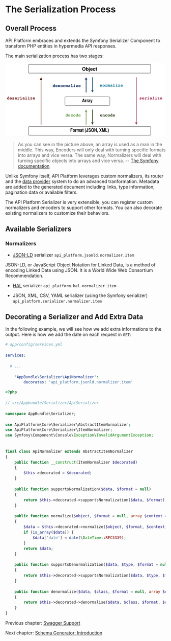 # The Serialization Process

## Overall Process

API Platform embraces and extends the Symfony Serializer Component to transform PHP entities in hypermedia API responses.

The main serialization process has two stages:

![Serializer workflow](images/SerializerWorkflow.png)

> As you can see in the picture above, an array is used as a man in the middle. This way, Encoders will only deal with turning specific formats into arrays and vice versa. The same way, Normalizers will deal with turning specific objects into arrays and vice versa. 
-- [The Symfony documentation](https://symfony.com/doc/current/components/serializer.html)

Unlike Symfony itself, API Platform leverages custom normalizers, its router and the [data provider](data-providers.md) system to do an advanced tranformation. Metadata are added to the generated document including links, type information, pagination data or available filters.

The API Platform Serializer is very extensible, you can register custom normalizers and encoders to support other formats. You can also decorate existing normalizers to customize their behaviors.

## Available Serializers

### Normalizers

* [JSON-LD](https://json-ld.org) serializer
`api_platform.jsonld.normalizer.item`

JSON-LD, or JavaScript Object Notation for Linked Data, is a method of encoding Linked Data using JSON. It is a World Wide Web Consortium Recommendation.

* [HAL](https://en.wikipedia.org/wiki/Hypertext_Application_Language) serializer
`api_platform.hal.normalizer.item`

* JSON, XML, CSV, YAML serializer (using the Symfony serializer)
`api_platform.serializer.normalizer.item`

## Decorating a Serializer and Add Extra Data
In the following example, we will see how we add extra informations to the output.
Here is how we add the date on each request in `GET`:

```yaml
# app/config/services.yml

services:

  # ...

    'AppBundle\Serializer\ApiNormalizer':
        decorates: 'api_platform.jsonld.normalizer.item'
```

```php
<?php

// src/Appbundle/Serializer/ApiSerializer

namespace AppBundle\Serializer;

use ApiPlatform\Core\Serializer\AbstractItemNormalizer;
use ApiPlatform\Core\Serializer\ItemNormalizer;
use Symfony\Component\Console\Exception\InvalidArgumentException;


final class ApiNormalizer extends AbstractItemNormalizer
{
    public function __construct(ItemNormalizer $decorated)
    {
        $this->decorated = $decorated;
    }
    
    public function supportsNormalization($data, $format = null)
    {
        return $this->decorated->supportsNormalization($data, $format);
    }
    
    public function normalize($object, $format = null, array $context = [])
    {
        $data = $this->decorated->normalize($object, $format, $context);
        if (is_array($data)) {
            $data['date'] = date(\DateTime::RFC3339);
        }
        return $data;
    }
    
    public function supportsDenormalization($data, $type, $format = null)
    {
        return $this->decorated->supportsNormalization($data, $type, $format);
    }
    
    public function denormalize($data, $class, $format = null, array $context = [])
    {
        return $this->decorated->denormalise($data, $class, $format, $context);
    }
}
```

Previous chapter: [Swagger Support](core/swagger.md)

Next chapter: [Schema Generator: Introduction](schema-generator/index.md)
